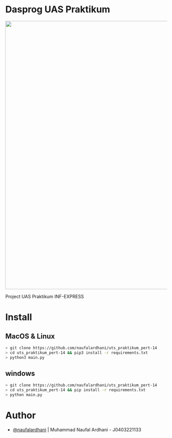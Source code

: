 # Dasprog UAS Praktikum

<p align="center">
     <a href="https://asciinema.org/a/540863"><img src="https://asciinema.org/a/540863.png" width="836"/></a>
</p>

Project UAS Praktikum INF-EXPRESS
# Install

## MacOS & Linux
```sh
> git clone https://github.com/naufalardhani/uts_praktikum_pert-14
> cd uts_praktikum_pert-14 && pip3 install -r requirements.txt
> python3 main.py
```

## windows
```sh
> git clone https://github.com/naufalardhani/uts_praktikum_pert-14
> cd uts_praktikum_pert-14 && pip install -r requirements.txt
> python main.py
```


# Author
- [@naufalardhani](https://github.com/naufalardhani/) | Muhammad Naufal Ardhani - J0403221133
